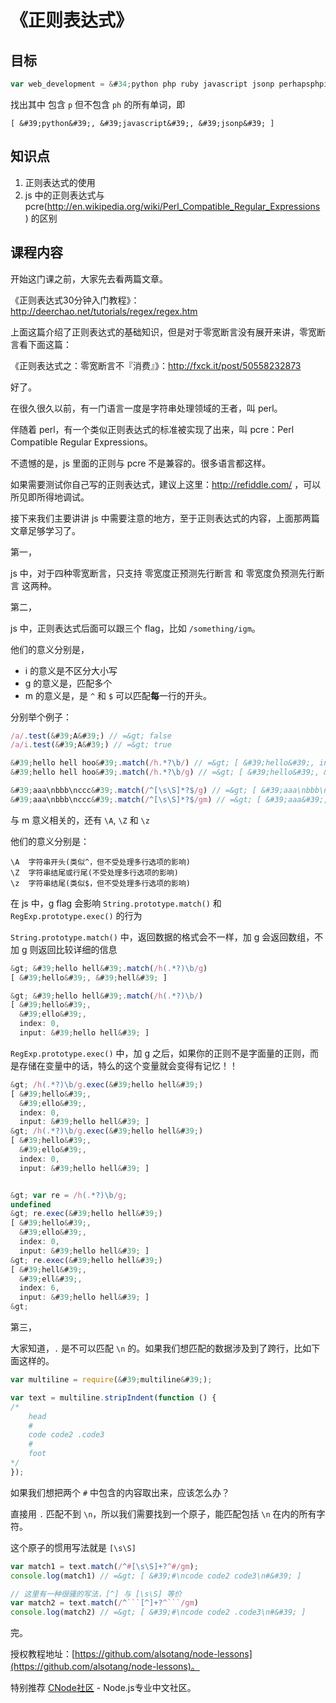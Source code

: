 # 《正则表达式》

## 目标

```js
var web_development = &#34;python php ruby javascript jsonp perhapsphpisoutdated&#34;;
```

找出其中 包含 `p` 但不包含 `ph` 的所有单词，即

`[ &#39;python&#39;, &#39;javascript&#39;, &#39;jsonp&#39; ]`

## 知识点

1. 正则表达式的使用
2. js 中的正则表达式与 pcre(http://en.wikipedia.org/wiki/Perl_Compatible_Regular_Expressions ) 的区别

## 课程内容

开始这门课之前，大家先去看两篇文章。

《正则表达式30分钟入门教程》：http://deerchao.net/tutorials/regex/regex.htm

上面这篇介绍了正则表达式的基础知识，但是对于零宽断言没有展开来讲，零宽断言看下面这篇：

《正则表达式之：零宽断言不『消费』》：http://fxck.it/post/50558232873

好了。

在很久很久以前，有一门语言一度是字符串处理领域的王者，叫 perl。

伴随着 perl，有一个类似正则表达式的标准被实现了出来，叫 pcre：Perl Compatible Regular Expressions。

不遗憾的是，js 里面的正则与 pcre 不是兼容的。很多语言都这样。

如果需要测试你自己写的正则表达式，建议上这里：http://refiddle.com/ ，可以所见即所得地调试。

接下来我们主要讲讲 js 中需要注意的地方，至于正则表达式的内容，上面那两篇文章足够学习了。

第一，

js 中，对于四种零宽断言，只支持 零宽度正预测先行断言 和 零宽度负预测先行断言 这两种。

第二，

js 中，正则表达式后面可以跟三个 flag，比如 `/something/igm`。

他们的意义分别是，

* i 的意义是不区分大小写
* g 的意义是，匹配多个
* m 的意义是，是 `^` 和 `$` 可以匹配**每**一行的开头。

分别举个例子：

```js
/a/.test(&#39;A&#39;) // =&gt; false
/a/i.test(&#39;A&#39;) // =&gt; true

&#39;hello hell hoo&#39;.match(/h.*?\b/) // =&gt; [ &#39;hello&#39;, index: 0, input: &#39;hello hell hoo&#39; ]
&#39;hello hell hoo&#39;.match(/h.*?\b/g) // =&gt; [ &#39;hello&#39;, &#39;hell&#39;, &#39;hoo&#39; ]

&#39;aaa\nbbb\nccc&#39;.match(/^[\s\S]*?$/g) // =&gt; [ &#39;aaa\nbbb\nccc&#39; ]
&#39;aaa\nbbb\nccc&#39;.match(/^[\s\S]*?$/gm) // =&gt; [ &#39;aaa&#39;, &#39;bbb&#39;, &#39;ccc&#39; ]
```

与 m 意义相关的，还有 `\A`, `\Z` 和 `\z`

他们的意义分别是：

```
\A  字符串开头(类似^，但不受处理多行选项的影响)
\Z  字符串结尾或行尾(不受处理多行选项的影响)
\z  字符串结尾(类似$，但不受处理多行选项的影响)
```

在 js 中，g flag 会影响 `String.prototype.match()` 和 `RegExp.prototype.exec()` 的行为

`String.prototype.match()` 中，返回数据的格式会不一样，加 g 会返回数组，不加 g 则返回比较详细的信息

```js
&gt; &#39;hello hell&#39;.match(/h(.*?)\b/g)
[ &#39;hello&#39;, &#39;hell&#39; ]

&gt; &#39;hello hell&#39;.match(/h(.*?)\b/)
[ &#39;hello&#39;,
  &#39;ello&#39;,
  index: 0,
  input: &#39;hello hell&#39; ]

```

`RegExp.prototype.exec()` 中，加 g 之后，如果你的正则不是字面量的正则，而是存储在变量中的话，特么的这个变量就会变得有记忆！！

```js
&gt; /h(.*?)\b/g.exec(&#39;hello hell&#39;)
[ &#39;hello&#39;,
  &#39;ello&#39;,
  index: 0,
  input: &#39;hello hell&#39; ]
&gt; /h(.*?)\b/g.exec(&#39;hello hell&#39;)
[ &#39;hello&#39;,
  &#39;ello&#39;,
  index: 0,
  input: &#39;hello hell&#39; ]


&gt; var re = /h(.*?)\b/g;
undefined
&gt; re.exec(&#39;hello hell&#39;)
[ &#39;hello&#39;,
  &#39;ello&#39;,
  index: 0,
  input: &#39;hello hell&#39; ]
&gt; re.exec(&#39;hello hell&#39;)
[ &#39;hell&#39;,
  &#39;ell&#39;,
  index: 6,
  input: &#39;hello hell&#39; ]
&gt;
```

第三，

大家知道，`.` 是不可以匹配 `\n` 的。如果我们想匹配的数据涉及到了跨行，比如下面这样的。

```js
var multiline = require(&#39;multiline&#39;);

var text = multiline.stripIndent(function () {
/*
    head
    #
    code code2 .code3
    #
    foot
*/
});
```

如果我们想把两个 `#` 中包含的内容取出来，应该怎么办？

直接用 `.` 匹配不到 `\n`，所以我们需要找到一个原子，能匹配包括 `\n` 在内的所有字符。

这个原子的惯用写法就是 `[\s\S]`

```js
var match1 = text.match(/^#[\s\S]+?^#/gm);
console.log(match1) // =&gt; [ &#39;#\ncode code2 code3\n#&#39; ]

// 这里有一种很骚的写法，[^] 与 [\s\S] 等价
var match2 = text.match(/^```[^]+?^```/gm)
console.log(match2) // =&gt; [ &#39;#\ncode code2 .code3\n#&#39; ]
```

完。

授权教程地址：[https://github.com/alsotang/node-lessons](https://github.com/alsotang/node-lessons)。

特别推荐 [CNode社区](https://cnodejs.org) - Node.js专业中文社区。
